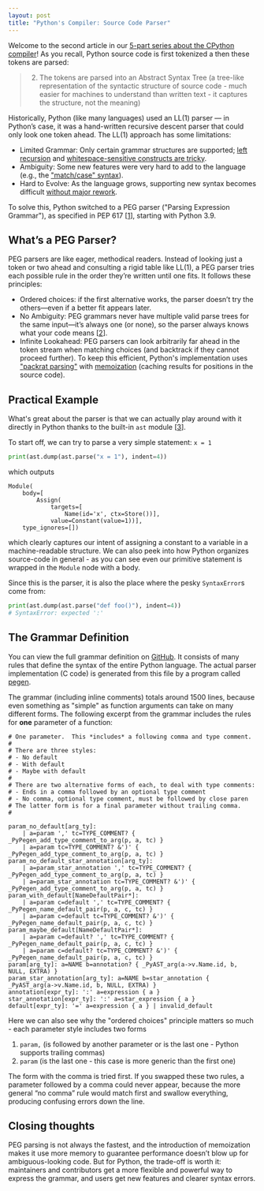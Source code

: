 ```yaml
---
layout: post
title: "Python's Compiler: Source Code Parser"
---
```


Welcome to the second article in our [5-part series about the CPython compiler](/pythonoviny/2025/compiler-tokenizer)! As you recall, Python source code is first tokenized a then these tokens are parsed:

> 2. The tokens are parsed into an Abstract Syntax Tree (a tree-like representation of the syntactic structure of source code - much easier for machines to understand than written text - it captures the structure, not the meaning)

Historically, Python (like many languages) used an LL(1) parser — in Python’s case, it was a hand-written recursive descent parser that could only look one token ahead. The LL(1) approach has some limitations:

- Limited Grammar: Only certain grammar structures are supported; [left recursion](https://peps.python.org/pep-0617/#lack-of-left-recursion) and [whitespace-sensitive constructs are tricky](https://github.com/python/cpython/issues/56991).
- Ambiguity: Some new features were very hard to add to the language (e.g., the ["match/case" syntax](/pythonoviny/2025/match-case)).
- Hard to Evolve: As the language grows, supporting new syntax becomes difficult [without major rework](https://peps.python.org/pep-0617/#complicated-ast-parsing).

To solve this, Python switched to a PEG parser ("Parsing Expression Grammar"), as specified in PEP 617 [[1]], starting with Python 3.9.

## What’s a PEG Parser?

PEG parsers are like eager, methodical readers. Instead of looking just a token or two ahead and consulting a rigid table like LL(1), a PEG parser tries each possible rule in the order they’re written until one fits. It follows these principles:

- Ordered choices: if the first alternative works, the parser doesn’t try the others—even if a better fit appears later.
- No Ambiguity: PEG grammars never have multiple valid parse trees for the same input—it’s always one (or none), so the parser always knows what your code means [[2]].
- Infinite Lookahead: PEG parsers can look arbitrarily far ahead in the token stream when matching choices (and backtrack if they cannot proceed further). To keep this efficient, Python's implementation uses ["packrat parsing"](https://en.wikipedia.org/wiki/Packrat_parser) with [memoization](https://en.wikipedia.org/wiki/Memoization) (caching results for positions in the source code).

## Practical Example

What's great about the parser is that we can actually play around with it directly in Python thanks to the built-in `ast` module [[3]].

To start off, we can try to parse a very simple statement: `x = 1`

```python
print(ast.dump(ast.parse("x = 1"), indent=4))
```

which outputs

```
Module(
    body=[
        Assign(
            targets=[
                Name(id='x', ctx=Store())],
            value=Constant(value=1))],
    type_ignores=[])
```

which clearly captures our intent of assigning a constant to a variable in a machine-readable structure. We can also peek into how Python organizes source-code in general - as you can see even our primitive statement is wrapped in the `Module` node with a body.

Since this is the parser, it is also the place where the pesky `SyntaxError`s come from:

```python
print(ast.dump(ast.parse("def foo()"), indent=4))
# SyntaxError: expected ':'
```

## The Grammar Definition

You can view the full grammar definition on [GitHub](https://github.com/python/cpython/blob/main/Grammar/python.gram). It consists of many rules that define the syntax of the entire Python language. The actual parser implementation (C code) is generated from this file by a program called [pegen](https://github.com/python/cpython/tree/main/Tools/peg_generator/pegen).

The grammar (including inline comments) totals around 1500 lines, because even something as "simple" as function arguments can take on many different forms. The following excerpt from the grammar includes the rules for **one** parameter of a function:

```
# One parameter.  This *includes* a following comma and type comment.
#
# There are three styles:
# - No default
# - With default
# - Maybe with default
#
# There are two alternative forms of each, to deal with type comments:
# - Ends in a comma followed by an optional type comment
# - No comma, optional type comment, must be followed by close paren
# The latter form is for a final parameter without trailing comma.
#

param_no_default[arg_ty]:
    | a=param ',' tc=TYPE_COMMENT? { _PyPegen_add_type_comment_to_arg(p, a, tc) }
    | a=param tc=TYPE_COMMENT? &')' { _PyPegen_add_type_comment_to_arg(p, a, tc) }
param_no_default_star_annotation[arg_ty]:
    | a=param_star_annotation ',' tc=TYPE_COMMENT? { _PyPegen_add_type_comment_to_arg(p, a, tc) }
    | a=param_star_annotation tc=TYPE_COMMENT? &')' { _PyPegen_add_type_comment_to_arg(p, a, tc) }
param_with_default[NameDefaultPair*]:
    | a=param c=default ',' tc=TYPE_COMMENT? { _PyPegen_name_default_pair(p, a, c, tc) }
    | a=param c=default tc=TYPE_COMMENT? &')' { _PyPegen_name_default_pair(p, a, c, tc) }
param_maybe_default[NameDefaultPair*]:
    | a=param c=default? ',' tc=TYPE_COMMENT? { _PyPegen_name_default_pair(p, a, c, tc) }
    | a=param c=default? tc=TYPE_COMMENT? &')' { _PyPegen_name_default_pair(p, a, c, tc) }
param[arg_ty]: a=NAME b=annotation? { _PyAST_arg(a->v.Name.id, b, NULL, EXTRA) }
param_star_annotation[arg_ty]: a=NAME b=star_annotation { _PyAST_arg(a->v.Name.id, b, NULL, EXTRA) }
annotation[expr_ty]: ':' a=expression { a }
star_annotation[expr_ty]: ':' a=star_expression { a }
default[expr_ty]: '=' a=expression { a } | invalid_default
```

Here we can also see why the "ordered choices" principle matters so much - each parameter style includes two forms
1. `param,` (is followed by another parameter or is the last one - Python supports trailing commas)
2. `param` (is the last one - this case is more generic than the first one)

The form with the comma is tried first. If you swapped these two rules, a parameter followed by a comma could never appear, because the more general “no comma” rule would match first and swallow everything, producing confusing errors down the line.

## Closing thoughts

PEG parsing is not always the fastest, and the introduction of memoization makes it use more memory to guarantee performance doesn’t blow up for ambiguous-looking code. But for Python, the trade-off is worth it: maintainers and contributors get a more flexible and powerful way to express the grammar, and users get new features and clearer syntax errors.


[1]: https://peps.python.org/pep-0617
[2]: https://github.com/python/cpython/blob/main/InternalDocs/parser.md
[3]: https://docs.python.org/3/library/ast.html
